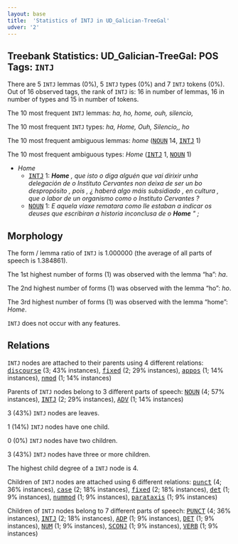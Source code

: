 ```yaml
---
layout: base
title:  'Statistics of INTJ in UD_Galician-TreeGal'
udver: '2'
---
```


## Treebank Statistics: UD_Galician-TreeGal: POS Tags: `INTJ`

There are 5 `INTJ` lemmas (0%), 5 `INTJ` types (0%) and 7 `INTJ` tokens (0%).
Out of 16 observed tags, the rank of `INTJ` is: 16 in number of lemmas, 16 in number of types and 15 in number of tokens.

The 10 most frequent `INTJ` lemmas: <em>ha, ho, home, ouh, silencio,</em>

The 10 most frequent `INTJ` types:  <em>ha, Home, Ouh, Silencio,, ho</em>

The 10 most frequent ambiguous lemmas: <em>home</em> (<tt><a href="gl_treegal-pos-NOUN.html">NOUN</a></tt> 14, <tt><a href="gl_treegal-pos-INTJ.html">INTJ</a></tt> 1)

The 10 most frequent ambiguous types:  <em>Home</em> (<tt><a href="gl_treegal-pos-INTJ.html">INTJ</a></tt> 1, <tt><a href="gl_treegal-pos-NOUN.html">NOUN</a></tt> 1)


* <em>Home</em>
  * <tt><a href="gl_treegal-pos-INTJ.html">INTJ</a></tt> 1: <em><b>Home</b> , que isto o diga alguén que vai dirixir unha delegación de o Instituto Cervantes non deixa de ser un bo despropósito , pois , ¿ haberá algo máis subsidiado , en cultura , que o labor de un organismo como o Instituto Cervantes ?</em>
  * <tt><a href="gl_treegal-pos-NOUN.html">NOUN</a></tt> 1: <em>E aquela viaxe rematara como lle estaban a indicar os deuses que escribiran a historia inconclusa de o <b>Home</b> " ;</em>

## Morphology

The form / lemma ratio of `INTJ` is 1.000000 (the average of all parts of speech is 1.384861).

The 1st highest number of forms (1) was observed with the lemma “ha”: <em>ha</em>.

The 2nd highest number of forms (1) was observed with the lemma “ho”: <em>ho</em>.

The 3rd highest number of forms (1) was observed with the lemma “home”: <em>Home</em>.

`INTJ` does not occur with any features.


## Relations

`INTJ` nodes are attached to their parents using 4 different relations: <tt><a href="gl_treegal-dep-discourse.html">discourse</a></tt> (3; 43% instances), <tt><a href="gl_treegal-dep-fixed.html">fixed</a></tt> (2; 29% instances), <tt><a href="gl_treegal-dep-appos.html">appos</a></tt> (1; 14% instances), <tt><a href="gl_treegal-dep-nmod.html">nmod</a></tt> (1; 14% instances)

Parents of `INTJ` nodes belong to 3 different parts of speech: <tt><a href="gl_treegal-pos-NOUN.html">NOUN</a></tt> (4; 57% instances), <tt><a href="gl_treegal-pos-INTJ.html">INTJ</a></tt> (2; 29% instances), <tt><a href="gl_treegal-pos-ADV.html">ADV</a></tt> (1; 14% instances)

3 (43%) `INTJ` nodes are leaves.

1 (14%) `INTJ` nodes have one child.

0 (0%) `INTJ` nodes have two children.

3 (43%) `INTJ` nodes have three or more children.

The highest child degree of a `INTJ` node is 4.

Children of `INTJ` nodes are attached using 6 different relations: <tt><a href="gl_treegal-dep-punct.html">punct</a></tt> (4; 36% instances), <tt><a href="gl_treegal-dep-case.html">case</a></tt> (2; 18% instances), <tt><a href="gl_treegal-dep-fixed.html">fixed</a></tt> (2; 18% instances), <tt><a href="gl_treegal-dep-det.html">det</a></tt> (1; 9% instances), <tt><a href="gl_treegal-dep-nummod.html">nummod</a></tt> (1; 9% instances), <tt><a href="gl_treegal-dep-parataxis.html">parataxis</a></tt> (1; 9% instances)

Children of `INTJ` nodes belong to 7 different parts of speech: <tt><a href="gl_treegal-pos-PUNCT.html">PUNCT</a></tt> (4; 36% instances), <tt><a href="gl_treegal-pos-INTJ.html">INTJ</a></tt> (2; 18% instances), <tt><a href="gl_treegal-pos-ADP.html">ADP</a></tt> (1; 9% instances), <tt><a href="gl_treegal-pos-DET.html">DET</a></tt> (1; 9% instances), <tt><a href="gl_treegal-pos-NUM.html">NUM</a></tt> (1; 9% instances), <tt><a href="gl_treegal-pos-SCONJ.html">SCONJ</a></tt> (1; 9% instances), <tt><a href="gl_treegal-pos-VERB.html">VERB</a></tt> (1; 9% instances)

